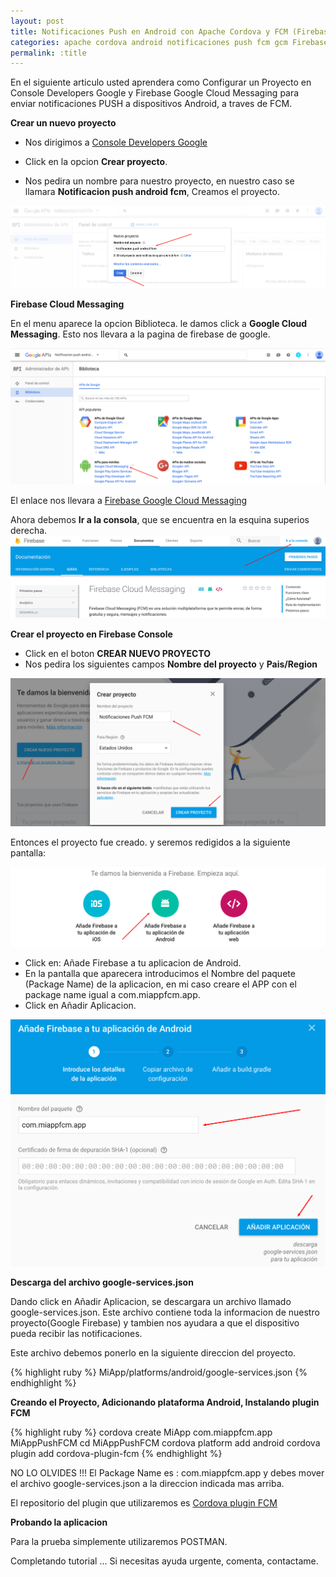 ```yaml
---
layout: post
title: Notificaciones Push en Android con Apache Cordova y FCM (Firebase Cloud Messaging)
categories: apache cordova android notificaciones push fcm gcm Firebase Cloud Messaging
permalink: :title
---
```


En el siguiente articulo usted aprendera como Configurar un Proyecto en Console Developers Google y Firebase Google Cloud Messaging para enviar notificaciones PUSH a dispositivos Android, a traves de FCM.


**Crear un nuevo proyecto**

- Nos dirigimos a [Console Developers Google](https://console.developers.google.com/)

- Click en la opcion **Crear proyecto**.

- Nos pedira un nombre para nuestro proyecto, en nuestro caso se llamara **Notificacion push android fcm**, Creamos el proyecto.


<img src="/assets/apache-cordova-push-android-fcm/crear-proyecto notificaciones-push-android.png" />

**Firebase Cloud Messaging**

En el menu aparece la opcion Biblioteca. le damos click a **Google Cloud Messaging**. Esto nos llevara a la pagina de firebase de google.

<img src="/assets/apache-cordova-push-android-fcm/habilitando-fcm.png" />

El enlace nos llevara a [Firebase Google Cloud Messaging](https://firebase.google.com/docs/cloud-messaging/)

Ahora debemos **Ir a la consola**, que se encuentra en la esquina superios derecha.
<img src="/assets/apache-cordova-push-android-fcm/ir-a-la-consola.png" />


**Crear el proyecto en Firebase Console**

- Click en el boton **CREAR NUEVO PROYECTO**
- Nos pedira los siguientes campos **Nombre del proyecto** y **Pais/Region**

<img src="/assets/apache-cordova-push-android-fcm/nuevo-proyecto-fcm.png" />

Entonces el proyecto fue creado. y seremos redigidos a la siguiente pantalla:

<img src="/assets/apache-cordova-push-android-fcm/anade-firebase-a-tu-proyecto.png" />

- Click en: Añade Firebase a tu aplicacion de Android.
- En la pantalla que aparecera introducimos el Nombre del paquete (Package Name) de la aplicacion, en mi caso creare el APP con el package name igual a com.miappfcm.app.
- Click en Añadir Aplicacion.

<img src="/assets/apache-cordova-push-android-fcm/generando-el-json.png" />

**Descarga del archivo google-services.json**

Dando click en Añadir Aplicacion, se descargara un archivo llamado google-services.json. Este archivo contiene toda la informacion de nuestro proyecto(Google Firebase) y tambien nos ayudara a que el dispositivo pueda recibir las notificaciones.

Este archivo debemos ponerlo en la siguiente direccion del proyecto.


{% highlight ruby %}
MiApp/platforms/android/google-services.json
{% endhighlight %}


**Creando el Proyecto, Adicionando plataforma Android, Instalando plugin FCM**

{% highlight ruby %}
cordova create MiApp com.miappfcm.app MiAppPushFCM
cd MiAppPushFCM
cordova platform add android
cordova plugin add cordova-plugin-fcm
{% endhighlight %}

NO LO OLVIDES !!! El Package Name es : com.miappfcm.app y debes mover el archivo google-services.json a la direccion indicada mas arriba.

El repositorio del plugin que utilizaremos es [Cordova plugin FCM](https://github.com/fechanique/cordova-plugin-fcm)



**Probando la aplicacion**

Para la prueba simplemente utilizaremos POSTMAN.

Completando tutorial ... 
Si necesitas ayuda urgente, comenta, contactame.
